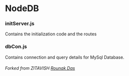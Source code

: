# NodeDB



### initServer.js
Contains the initialization code and the routes

### dbCon.js
Contains connection and query details for MySql Database.

###### Forked from ZITAVISH [Rounak Das](https://github.com/ZITAVISH/Node_Code)